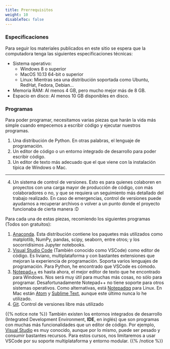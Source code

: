 ```yaml
---
title: Prerrequisitos
weight: 10
disableToc: false
---
```


### Especificaciones

Para seguir los materiales publicados en este sitio se espera que la computadora 
tenga las siguientes especificaciones técnicas:

- Sistema operativo: 
  - Windows 8 o superior
  - MacOS 10.13 64-bit o superior
  - Linux: Mientras sea una distribución soportada como Ubuntu, RedHat, Fedora, 
    Debian...
- Memoria RAM: Al menos 4 GB, pero mucho mejor más de 8 GB.
- Espacio en disco: Al menos 10 GB disponibles en disco.

### Programas

Para poder programar, necesitamos varias piezas que harán la vida más simple 
cuando empecemos a escribir código y ejecutar nuestros programas.

1. Una distribución de Python. En otras palabras, el lenguaje de programación.
2. Un editor de código o un entorno integrado de desarrollo para poder escribir 
código.
3. Un editor de texto más adecuado que el que viene con la instalación típica de
Windows o Mac.

---

4. Un sistema de control de versiones. Esto es para quienes colaboren en 
proyectos con una carga mayor de producción de código, con más colaboradores o 
no, y que se requiera un seguimiento más detallado del trabajo realizado. En 
caso de emergencias, control de versiones puede ayudarnos a recuperar archivos o 
volver a un punto donde el proyecto funcionaba de cierta manera :D

Para cada una de estas piezas, recomiendo los siguientes programas 
(Todos son gratuitos):

1. [Anaconda](https://www.anaconda.com/products/individual). Esta distribución 
contiene los paquetes más utilizados como matplotlib, NumPy, pandas, scipy, 
seaborn, entre otros; y los socorridísimos Jupyter notebooks.
2. [Visual Studio Code](https://code.visualstudio.com/) (También conocido como 
VSCode) como editor de código. Es liviano, multiplataforma y con bastantes 
extensiones que mejoran la experiencia de programación. Soporta varios lenguajes 
de programación. Para Python, he encontrado que VSCode es cómodo. 
3. [Notepad++](https://notepad-plus-plus.org/) es hasta ahora, el mejor editor 
de texto que he encontrado para Windows. Nos será muy útil para muchas más cosas, 
no sólo para programar. Desafortunadamente Notepad++ no tiene soporte para otros 
sistemas operativos. Como alternativas, está [Notepadqq](https://notepadqq.com/s/) 
para Linux. En Mac están [Atom](https://atom.io/) y 
[Sublime Text](https://www.sublimetext.com/), aunque este último nunca lo he 
utilizado.
1. [Git](https://git-scm.com/). Control de versiones libre más utilizado


{{% notice note %}}
También existen los entornos integrados de desarrollo (Integrated Development 
Environment, **IDE**, en inglés) que son programas con muchas más 
funcionalidades que un editor de código. Por ejemplo, 
[Visual Studio](https://visualstudio.microsoft.com/vs/)
es muy conocido, aunque por lo mismo, puede ser pesado y consumir bastantes
recursos. Para estos cursos, nos limitaremos a usar VSCode por su soporte
multiplataforma y entorno modular.
{{% /notice %}}

